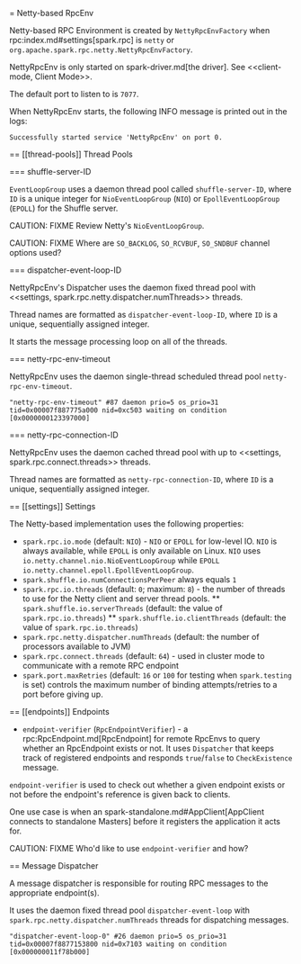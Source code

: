= Netty-based RpcEnv

Netty-based RPC Environment is created by `NettyRpcEnvFactory` when rpc:index.md#settings[spark.rpc] is `netty` or `org.apache.spark.rpc.netty.NettyRpcEnvFactory`.

NettyRpcEnv is only started on spark-driver.md[the driver]. See <<client-mode, Client Mode>>.

The default port to listen to is `7077`.

When NettyRpcEnv starts, the following INFO message is printed out in the logs:

```
Successfully started service 'NettyRpcEnv' on port 0.
```

== [[thread-pools]] Thread Pools

=== shuffle-server-ID

`EventLoopGroup` uses a daemon thread pool called `shuffle-server-ID`, where `ID` is a unique integer for `NioEventLoopGroup` (`NIO`) or `EpollEventLoopGroup` (`EPOLL`) for the Shuffle server.

CAUTION: FIXME Review Netty's `NioEventLoopGroup`.

CAUTION: FIXME Where are `SO_BACKLOG`, `SO_RCVBUF`, `SO_SNDBUF` channel options used?

=== dispatcher-event-loop-ID

NettyRpcEnv's Dispatcher uses the daemon fixed thread pool with <<settings, spark.rpc.netty.dispatcher.numThreads>> threads.

Thread names are formatted as `dispatcher-event-loop-ID`, where `ID` is a unique, sequentially assigned integer.

It starts the message processing loop on all of the threads.

=== netty-rpc-env-timeout

NettyRpcEnv uses the daemon single-thread scheduled thread pool `netty-rpc-env-timeout`.

```
"netty-rpc-env-timeout" #87 daemon prio=5 os_prio=31 tid=0x00007f887775a000 nid=0xc503 waiting on condition [0x0000000123397000]
```

=== netty-rpc-connection-ID

NettyRpcEnv uses the daemon cached thread pool with up to <<settings, spark.rpc.connect.threads>> threads.

Thread names are formatted as `netty-rpc-connection-ID`, where `ID` is a unique, sequentially assigned integer.

== [[settings]] Settings

The Netty-based implementation uses the following properties:

* `spark.rpc.io.mode` (default: `NIO`) - `NIO` or `EPOLL` for low-level IO. `NIO` is always available, while `EPOLL` is only available on Linux. `NIO` uses `io.netty.channel.nio.NioEventLoopGroup` while `EPOLL` `io.netty.channel.epoll.EpollEventLoopGroup`.
* `spark.shuffle.io.numConnectionsPerPeer` always equals `1`
* `spark.rpc.io.threads` (default: `0`; maximum: `8`) - the number of threads to use for the Netty client and server thread pools.
** `spark.shuffle.io.serverThreads` (default: the value of `spark.rpc.io.threads`)
** `spark.shuffle.io.clientThreads` (default: the value of `spark.rpc.io.threads`)
* `spark.rpc.netty.dispatcher.numThreads` (default: the number of processors available to JVM)
* `spark.rpc.connect.threads` (default: `64`) - used in cluster mode to communicate with a remote RPC endpoint
* `spark.port.maxRetries` (default: `16` or `100` for testing when `spark.testing` is set) controls the maximum number of binding attempts/retries to a port before giving up.

== [[endpoints]] Endpoints

* `endpoint-verifier` (`RpcEndpointVerifier`) - a rpc:RpcEndpoint.md[RpcEndpoint] for remote RpcEnvs to query whether an RpcEndpoint exists or not. It uses `Dispatcher` that keeps track of registered endpoints and responds `true`/`false` to `CheckExistence` message.

`endpoint-verifier` is used to check out whether a given endpoint exists or not before the endpoint's reference is given back to clients.

One use case is when an spark-standalone.md#AppClient[AppClient connects to standalone Masters] before it registers the application it acts for.

CAUTION: FIXME Who'd like to use `endpoint-verifier` and how?

== Message Dispatcher

A message dispatcher is responsible for routing RPC messages to the appropriate endpoint(s).

It uses the daemon fixed thread pool `dispatcher-event-loop` with `spark.rpc.netty.dispatcher.numThreads` threads for dispatching messages.

```
"dispatcher-event-loop-0" #26 daemon prio=5 os_prio=31 tid=0x00007f8877153800 nid=0x7103 waiting on condition [0x000000011f78b000]
```
